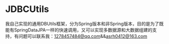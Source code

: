 # JDBCUtils
我自己实现的通用DBUtils框架，分为Spring版本和非Spring版本，目的是为了既能有SpringDataJPA一样的快速调用，又可以实现多数据源和大数据组建的支持，有问题可以联系我：1278457484@qq.com&amp;&amp;asrh0412@163.com
